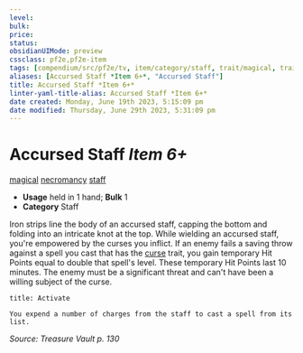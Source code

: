 ```yaml
---
level:
bulk:
price:
status:
obsidianUIMode: preview
cssclass: pf2e,pf2e-item
tags: [compendium/src/pf2e/tv, item/category/staff, trait/magical, trait/necromancy, trait/staff]
aliases: [Accursed Staff *Item 6+*, "Accursed Staff"]
title: Accursed Staff *Item 6+*
linter-yaml-title-alias: Accursed Staff *Item 6+*
date created: Monday, June 19th 2023, 5:15:09 pm
date modified: Thursday, June 29th 2023, 5:31:09 pm
---
```


# Accursed Staff *Item 6+*

[magical](rules/traits/magical.md) [necromancy](rules/traits/necromancy.md) [staff](rules/traits/staff.md)  

- **Usage** held in 1 hand; **Bulk** 1
- **Category** Staff

Iron strips line the body of an accursed staff, capping the bottom and folding into an intricate knot at the top. While wielding an accursed staff, you're empowered by the curses you inflict. If an enemy fails a saving throw against a spell you cast that has the [curse](rules/traits/curse.md) trait, you gain temporary Hit Points equal to double that spell's level. These temporary Hit Points last 10 minutes. The enemy must be a significant threat and can't have been a willing subject of the curse.

```ad-embed-ability
title: Activate

You expend a number of charges from the staff to cast a spell from its list.
```

*Source: Treasure Vault p. 130*
